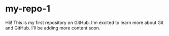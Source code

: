 # my-repo-1
Hii!
This is my first repository on GitHub.
I'm excited to learn more about Git and GitHub.
I'll be adding more content soon.

